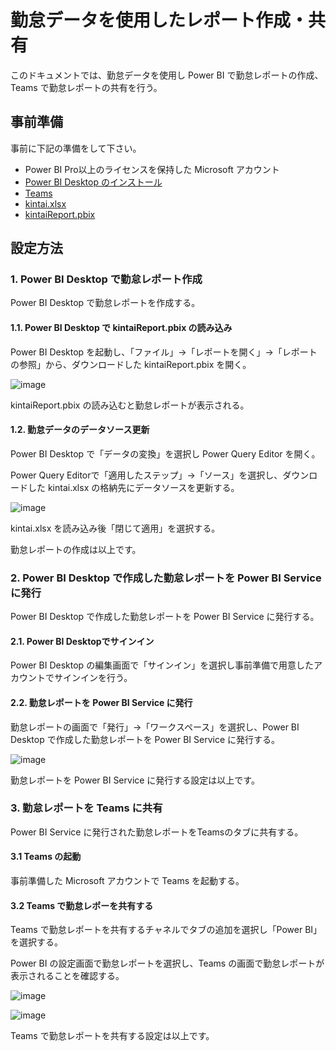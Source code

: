 # 勤怠データを使用したレポート作成・共有

このドキュメントでは、勤怠データを使用し Power BI で勤怠レポートの作成、Teams で勤怠レポートの共有を行う。

## 事前準備

事前に下記の準備をして下さい。

* Power BI Pro以上のライセンスを保持した Microsoft アカウント
* [Power BI Desktop のインストール](https://learn.microsoft.com/ja-jp/power-bi/fundamentals/desktop-get-the-desktop)
* [Teams](https://www.microsoft.com/ja-jp/microsoft-teams/log-in)
* [kintai.xlsx](https://github.com/OkinawaOpenLaboratory/KintaiDataSample/raw/main/kintai.xlsx)
* [kintaiReport.pbix](https://github.com/OkinawaOpenLaboratory/KintaiDataSample/raw/main/kintai.pbix)

## 設定方法

### 1. Power BI Desktop で勤怠レポート作成

Power BI Desktop で勤怠レポートを作成する。

#### 1.1. Power BI Desktop で kintaiReport.pbix の読み込み

Power BI Desktop を起動し、「ファイル」→「レポートを開く」→「レポートの参照」から、ダウンロードした kintaiReport.pbix を開く。

![image](https://user-images.githubusercontent.com/73327236/225881493-b6662d66-47a7-4996-a0f8-332758c65b12.png)

kintaiReport.pbix の読み込むと勤怠レポートが表示される。

#### 1.2. 勤怠データのデータソース更新

Power BI Desktop で「データの変換」を選択し Power Query Editor を開く。

Power Query Editorで「適用したステップ」→「ソース」を選択し、ダウンロードした kintai.xlsx の格納先にデータソースを更新する。

![image](https://user-images.githubusercontent.com/73327236/225882757-6d1084f7-cc76-466a-b3a3-570fb92bf5e4.png)

kintai.xlsx を読み込み後「閉じて適用」を選択する。

勤怠レポートの作成は以上です。

### 2. Power BI Desktop で作成した勤怠レポートを Power BI Service に発行

Power BI Desktop で作成した勤怠レポートを Power BI Service に発行する。

#### 2.1. Power BI Desktopでサインイン

Power BI Desktop の編集画面で「サインイン」を選択し事前準備で用意したアカウントでサインインを行う。

#### 2.2. 勤怠レポートを Power BI Service に発行

勤怠レポートの画面で「発行」→「ワークスペース」を選択し、Power BI Desktop で作成した勤怠レポートを Power BI Service に発行する。

![image](https://user-images.githubusercontent.com/73327236/225884855-20d27016-f3c7-4664-acb0-9e5773bde688.png)

勤怠レポートを Power BI Service に発行する設定は以上です。

### 3. 勤怠レポートを Teams に共有

Power BI Service に発行された勤怠レポートをTeamsのタブに共有する。

#### 3.1 Teams の起動

事前準備した Microsoft アカウントで Teams を起動する。

#### 3.2 Teams で勤怠レポーを共有する

Teams で勤怠レポートを共有するチャネルでタブの追加を選択し「Power BI」を選択する。

Power BI の設定画面で勤怠レポートを選択し、Teams の画面で勤怠レポートが表示されることを確認する。

![image](https://user-images.githubusercontent.com/73327236/225886206-2193efac-e6ff-49bf-9010-2b6d2e9ea0c0.png)

![image](https://user-images.githubusercontent.com/73327236/225886394-e83867bf-27d5-4c39-9c0b-4bf0ce158c30.png)

Teams で勤怠レポートを共有する設定は以上です。